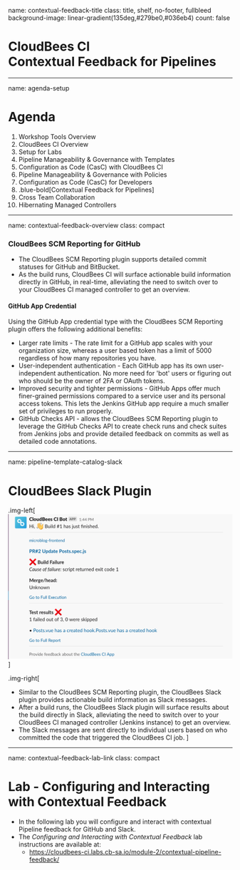 name: contextual-feedback-title
class: title, shelf, no-footer, fullbleed
background-image: linear-gradient(135deg,#279be0,#036eb4)
count: false

# CloudBees CI<br>Contextual Feedback for Pipelines

---
name: agenda-setup
# Agenda

1. Workshop Tools Overview
2. CloudBees CI Overview
3. Setup for Labs
4. Pipeline Manageability & Governance with Templates
5. Configuration as Code (CasC) with CloudBees CI
6. Pipeline Manageability & Governance with Policies
7. Configuration as Code (CasC) for Developers
8. .blue-bold[Contextual Feedback for Pipelines]
9. Cross Team Collaboration
10. Hibernating Managed Controllers

---
name: contextual-feedback-overview
class: compact

### CloudBees SCM Reporting for GitHub 

* The CloudBees SCM Reporting plugin supports detailed commit statuses for GitHub and BitBucket.
* As the build runs, CloudBees CI will surface actionable build information directly in GitHub, in real-time, alleviating the need to switch over to your CloudBees CI managed controller to get an overview.

#### GitHub App Credential
Using the GitHub App credential type with the CloudBees SCM Reporting plugin offers the following additional benefits:
* Larger rate limits - The rate limit for a GitHub app scales with your organization size, whereas a user based token has a limit of 5000 regardless of how many repositories you have.
* User-independent authentication - Each GitHub app has its own user-independent authentication. No more need for 'bot' users or figuring out who should be the owner of 2FA or OAuth tokens.
* Improved security and tighter permissions - GitHub Apps offer much finer-grained permissions compared to a service user and its personal access tokens. This lets the Jenkins GitHub app require a much smaller set of privileges to run properly.
* GitHub Checks API - allows the CloudBees SCM Reporting plugin to leverage the GitHub Checks API to create check runs and check suites from Jenkins jobs and provide detailed feedback on commits as well as detailed code annotations.

---
name: pipeline-template-catalog-slack

# CloudBees Slack Plugin 

.img-left[
![CloudBees Slack Message](img/cloudbees-slack-post.png)
]

.img-right[
* Similar to the CloudBees SCM Reporting plugin, the CloudBees Slack plugin provides actionable build information as Slack messages.
* After a build runs, the CloudBees Slack plugin will surface results about the build directly in Slack, alleviating the need to switch over to your CloudBees CI managed controller (Jenkins instance) to get an overview.
* The Slack messages are sent directly to individual users based on who committed the code that triggered the CloudBees CI job.
]

---
name: contextual-feedback-lab-link
class: compact

# Lab - Configuring and Interacting with Contextual Feedback

* In the following lab you will configure and interact with contextual Pipeline feedback for GitHub and Slack.
* The *Configuring and Interacting with Contextual Feedback* lab instructions are available at: 
  * https://cloudbees-ci.labs.cb-sa.io/module-2/contextual-pipeline-feedback/